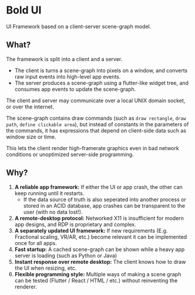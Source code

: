 # Bold UI

UI Framework based on a client-server scene-graph model.

## What?

The framework is split into a client and a server.

- The client is turns a scene-graph into pixels on a window, and converts raw input events into high-level app events.
- The server produces a scene-graph using a flutter-like widget tree, and consumes app events to update the scene-graph.

The client and server may communicate over a local UNIX domain socket, or over the internet.

The scene-graph contains draw commands (such as `draw rectangle`, `draw path`, `define clickable area`), but instead of
constants in the parameters of the commands, it has expressions that depend on client-side data such as window size or time.

This lets the client render high-framerate graphics even in bad network conditions or unoptimized server-side programming.

## Why?

1. **A reliable app framework:** If either the UI or app crash, the other can keep running until it restarts.
    * If the data source of truth is also seperated into another process or stored in an ACID database, app crashes can be transparent to the user (with no data lost!).
2. **A remote-desktop protocol:** Networked X11 is insufficient for modern app designs, and RDP is proprietary and complex.
3. **A separately updated UI framework:** If new requirements (E.g. Fractional scaling, VR/AR, etc.) become relevant it can be implemented once for all apps.
4. **Fast startup:** A cached scene-graph can be shown while a heavy app server is loading (such as Python or Java)
5. **Instant response over remote desktop:** The client knows how to draw the UI when resizing, etc.
6. **Flexible programming style:** Multiple ways of making a scene graph can be tested (Flutter / React / HTML / etc.) without reinventing the renderer.

